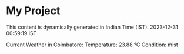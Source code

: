 # My Project

This content is dynamically generated in Indian Time (IST): 2023-12-31 00:59:19 IST


Current Weather in Coimbatore:
Temperature: 23.88 °C
Condition: mist
